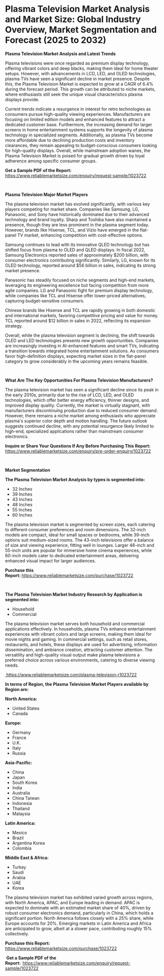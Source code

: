 <p><h1>Plasma Television Market Analysis and Market Size: Global Industry Overview, Market Segmentation and Forecast (2025 to 2032)</h1></p><p><strong>Plasma Television Market Analysis and Latest Trends</strong></p>
<p><p>Plasma televisions were once regarded as premium display technology, offering vibrant colors and deep blacks, making them ideal for home theater setups. However, with advancements in LCD, LED, and OLED technologies, plasma TVs have seen a significant decline in market presence. Despite this, the Plasma Television Market is expected to grow at a CAGR of 6.4% during the forecast period. This growth can be attributed to niche markets, where enthusiasts still seek the unique visual characteristics plasma displays provide.</p><p>Current trends indicate a resurgence in interest for retro technologies as consumers pursue high-quality viewing experiences. Manufacturers are focusing on limited edition models and enhanced features to attract a dedicated customer base. Furthermore, the increasing demand for larger screens in home entertainment systems supports the longevity of plasma technology in specialized segments. Additionally, as plasma TVs become more affordable due to declining production costs and inventory clearances, they remain appealing to budget-conscious consumers looking for high-quality displays. Overall, while mainstream adoption wanes, the Plasma Television Market is poised for gradual growth driven by loyal adherence among specific consumer groups.</p></p>
<p><strong>Get a Sample PDF of the Report:&nbsp;</strong> <a href="https://www.reliablemarketsize.com/enquiry/request-sample/1023722?utm_campaign=2756&utm_medium=2&utm_source=Github&utm_content=ia&utm_term=16042025&utm_id=plasma-television">https://www.reliablemarketsize.com/enquiry/request-sample/1023722</a></p>
<p>&nbsp;</p>
<p><strong>Plasma Television Major Market Players</strong></p>
<p><p>The plasma television market has evolved significantly, with various key players competing for market share. Companies like Samsung, LG, Panasonic, and Sony have historically dominated due to their advanced technology and brand loyalty. Sharp and Toshiba have also maintained a presence, though they are less prominent in the plasma segment today. However, brands like Hisense, TCL, and Vizio have emerged in the flat-panel TV market, enhancing competition with cost-effective options.</p><p>Samsung continues to lead with its innovative QLED technology but has shifted focus from plasma to OLED and QLED displays. In fiscal 2022, Samsung Electronics reported sales of approximately $200 billion, with consumer electronics contributing significantly. Similarly, LG, known for its OLED technology, reported around $56 billion in sales, indicating its strong market presence.</p><p>Panasonic has steadily focused on niche segments and high-end markets, leveraging its engineering excellence but facing competition from more agile companies. LG and Panasonic fight for premium display technology, while companies like TCL and Hisense offer lower-priced alternatives, capturing budget-sensitive consumers. </p><p>Chinese brands like Hisense and TCL are rapidly growing in both domestic and international markets, favoring competitive pricing and value for money. TCL reported around $12 billion in sales in 2022, reflecting its expansion strategy.</p><p>Overall, while the plasma television segment is declining, the shift towards OLED and LED technologies presents new growth opportunities. Companies are increasingly investing in AI-enhanced features and smart TVs, indicating a transition towards integrated home entertainment solutions. As consumers favor high-definition displays, expecting market sizes in the flat-panel category to grow considerably in the upcoming years remains feasible.</p></p>
<p>&nbsp;</p>
<p><strong>What Are The Key Opportunities For Plasma Television Manufacturers?</strong></p>
<p><p>The plasma television market has seen a significant decline since its peak in the early 2010s, primarily due to the rise of LCD, LED, and OLED technologies, which offer better energy efficiency, thinner designs, and improved display quality. Currently, the market is virtually stagnant, with manufacturers discontinuing production due to reduced consumer demand. However, there remains a niche market among enthusiasts who appreciate plasma's superior color depth and motion handling. The future outlook suggests continued decline, with any potential resurgence likely limited to high-end, specialized applications rather than mainstream consumer electronics.</p></p>
<p><strong>Inquire or Share Your Questions If Any Before Purchasing This Report:</strong> <a href="https://www.reliablemarketsize.com/enquiry/pre-order-enquiry/1023722?utm_campaign=2756&utm_medium=2&utm_source=Github&utm_content=ia&utm_term=16042025&utm_id=plasma-television">https://www.reliablemarketsize.com/enquiry/pre-order-enquiry/1023722</a></p>
<p>&nbsp;</p>
<p><strong>Market Segmentation</strong></p>
<p><strong>The Plasma Television Market Analysis by types is segmented into:</strong></p>
<p><ul><li>32 Inches</li><li>39 Inches</li><li>43 Inches</li><li>48 Inches</li><li>55 Inches</li><li>60 Inches</li></ul></p>
<p><p>The plasma television market is segmented by screen sizes, each catering to different consumer preferences and room dimensions. The 32-inch models are compact, ideal for small spaces or bedrooms, while 39-inch options suit medium-sized rooms. The 43-inch televisions offer a balance of size and viewing experience, fitting well in lounges. Larger 48-inch and 55-inch units are popular for immersive home cinema experiences, while 60-inch models cater to dedicated entertainment areas, delivering enhanced visual impact for larger audiences.</p></p>
<p><strong>Purchase this Report:&nbsp;</strong><a href="https://www.reliablemarketsize.com/purchase/1023722?utm_campaign=2756&utm_medium=2&utm_source=Github&utm_content=ia&utm_term=16042025&utm_id=plasma-television">https://www.reliablemarketsize.com/purchase/1023722</a></p>
<p>&nbsp;</p>
<p><strong>The Plasma Television Market Industry Research by Application is segmented into:</strong></p>
<p><ul><li>Household</li><li>Commercial</li></ul></p>
<p><p>The plasma television market serves both household and commercial applications effectively. In households, plasma TVs enhance entertainment experiences with vibrant colors and large screens, making them ideal for movie nights and gaming. In commercial settings, such as retail stores, restaurants, and hotels, these displays are used for advertising, information dissemination, and ambiance creation, attracting customer attention. The versatility and high-quality visual output make plasma televisions a preferred choice across various environments, catering to diverse viewing needs.</p></p>
<p><a href="https://www.reliablemarketsize.com/plasma-television-r1023722?utm_campaign=2756&utm_medium=2&utm_source=Github&utm_content=ia&utm_term=16042025&utm_id=plasma-television">&nbsp;https://www.reliablemarketsize.com/plasma-television-r1023722</a></p>
<p><strong>In terms of Region, the Plasma Television Market Players available by Region are:</strong></p>
<p>
    <p> <strong> North America: </strong>
        <ul>
            <li>United States</li>
            <li>Canada</li>
        </ul>
        </p> 
    <p> <strong> Europe: </strong>
        <ul>
            <li>Germany</li>
            <li>France</li>
            <li>U.K.</li>
            <li>Italy</li>
            <li>Russia</li>
        </ul>
        </p> 
    <p> <strong> Asia-Pacific: </strong>
        <ul>
            <li>China</li>
            <li>Japan</li>
            <li>South Korea</li>
            <li>India</li>
            <li>Australia</li>
            <li>China Taiwan</li>
            <li>Indonesia</li>
            <li>Thailand</li>
            <li>Malaysia</li>
        </ul>
        </p> 
    <p> <strong> Latin America: </strong>
        <ul>
            <li>Mexico</li>
            <li>Brazil</li>
            <li>Argentina Korea</li>
            <li>Colombia</li>
        </ul>
        </p> 
    <p> <strong> Middle East & Africa: </strong>
        <ul>
            <li>Turkey</li>
            <li>Saudi</li>
            <li>Arabia</li>
            <li>UAE</li>
            <li>Korea</li>
        </ul>
    </p>
    </p>
<p><p>The plasma television market has exhibited varied growth across regions, with North America, APAC, and Europe leading in demand. APAC is expected to dominate with an estimated market share of 40%, driven by robust consumer electronics demand, particularly in China, which holds a significant portion. North America follows closely with a 25% share, while Europe accounts for 20%. Emerging markets in Latin America and Africa are anticipated to grow, albeit at a slower pace, contributing roughly 15% collectively.</p></p>
<p><strong>Purchase this Report: </strong><a href="https://www.reliablemarketsize.com/purchase/1023722?utm_campaign=2756&utm_medium=2&utm_source=Github&utm_content=ia&utm_term=16042025&utm_id=plasma-television">https://www.reliablemarketsize.com/purchase/1023722</a></p>
<p>&nbsp;<strong>Get a Sample PDF of the Report:&nbsp;&nbsp;</strong><a href="https://www.reliablemarketsize.com/enquiry/request-sample/1023722?utm_campaign=2756&utm_medium=2&utm_source=Github&utm_content=ia&utm_term=16042025&utm_id=plasma-television">https://www.reliablemarketsize.com/enquiry/request-sample/1023722</a></p>
<p><strong></strong></p>
<p><p></p><p></p><p></p></p>